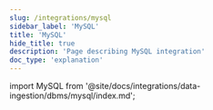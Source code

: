 ```yaml
---
slug: /integrations/mysql
sidebar_label: 'MySQL'
title: 'MySQL'
hide_title: true
description: 'Page describing MySQL integration'
doc_type: 'explanation'
---
```


import MySQL from '@site/docs/integrations/data-ingestion/dbms/mysql/index.md';

<MySQL/>
